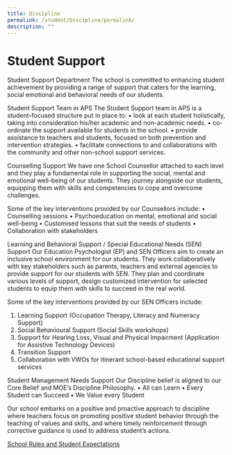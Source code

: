 ```yaml
---
title: Discipline
permalink: /student/Discipline/permalink/
description: ""
---
```

Student Support
==========
Student Support Department
The school is committed to enhancing student achievement by providing a range of support that caters for the learning, social emotional and behavioral needs of our students.

Student Support Team in APS
The Student Support team in APS is a student-focused structure put in place to:
•	look at each student holistically, taking into consideration his/her academic and non-academic needs.
•	co-ordinate the support available for students in the school.
•	provide assistance to teachers and students, focused on both prevention and intervention strategies.
•	facilitate connections to and collaborations with the community and other non-school support services.

Counselling Support
We have one School Counsellor attached to each level and they play a fundamental role in supporting the social, mental and emotional well-being of our students. They journey alongside our students, equipping them with skills and competencies to cope and overcome challenges. 

Some of the key interventions provided by our Counsellors include:
•	Counselling sessions
•	Psychoeducation on mental, emotional and social well-being
•	Customised lessons that suit the needs of students
•	Collaboration with stakeholders

Learning and Behavioral Support / Special Educational Needs (SEN) Support 
Our Education Psychologist (EP) and SEN Officers aim to create an inclusive school environment for our students. They work collaboratively with key stakeholders such as parents, teachers and external agencies to provide support for our students with SEN. They plan and coordinate various levels of support, design customized intervention for selected students to equip them with skills to succeed in the real world. 

Some of the key interventions provided by our SEN Officers include:
1)	Learning Support (Occupation Therapy, Literacy and Numeracy Support)
2)	Social Behavioural Support (Social Skills workshops)
3)	Support for Hearing Loss, Visual and Physical Impairment (Application for Assistive Technology Devices)
4)	Transition Support
5)	Collaboration with VWOs for itinerant school-based educational support services

Student Management Needs Support
Our Discipline belief is aligned to our Core Belief and MOE’s Discipline Philosophy. 
•	All can Learn 
•	Every Student can Succeed
•	We Value every Student

Our school embarks on a positive and proactive approach to discipline where teachers focus on promoting positive student behavior through the teaching of values and skills, and where timely reinforcement through corrective guidance is used to address student’s actions.

[School Rules and Student Expectations](https://docs.google.com/document/d/1_xFqI-SGLCLm1KENe6Be2I150dI_kCTD5IftFmH6Dd0/edit?usp=sharing)